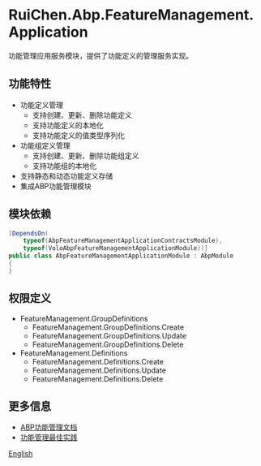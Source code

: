 # RuiChen.Abp.FeatureManagement.Application

功能管理应用服务模块，提供了功能定义的管理服务实现。

## 功能特性

* 功能定义管理
  * 支持创建、更新、删除功能定义
  * 支持功能定义的本地化
  * 支持功能定义的值类型序列化
* 功能组定义管理
  * 支持创建、更新、删除功能组定义
  * 支持功能组的本地化
* 支持静态和动态功能定义存储
* 集成ABP功能管理模块

## 模块依赖

```csharp
[DependsOn(
    typeof(AbpFeatureManagementApplicationContractsModule),
    typeof(VoloAbpFeatureManagementApplicationModule))]
public class AbpFeatureManagementApplicationModule : AbpModule
{
}
```

## 权限定义

* FeatureManagement.GroupDefinitions
  * FeatureManagement.GroupDefinitions.Create
  * FeatureManagement.GroupDefinitions.Update
  * FeatureManagement.GroupDefinitions.Delete
* FeatureManagement.Definitions
  * FeatureManagement.Definitions.Create
  * FeatureManagement.Definitions.Update
  * FeatureManagement.Definitions.Delete

## 更多信息

* [ABP功能管理文档](https://docs.abp.io/en/abp/latest/Features)
* [功能管理最佳实践](https://docs.abp.io/en/abp/latest/Best-Practices/Features)

[English](README.EN.md)
